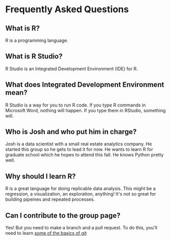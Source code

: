 # Frequently Asked Questions

## What is R?
R is a programming language. 

## What is R Studio?
R Studio is an Integrated Development Environment (IDE) for R. 

## What does Integrated Development Environment mean?
R Studio is a way for you to _run_ R code. If you type R commands in Microsoft Word, nothing will happen. If you type them in RStudio, something will.

## Who is Josh and who put him in charge?
Josh is a data scientist with a small real estate analytics company. He started this group so he gets to lead it for now. He wants to learn R for graduate school which he hopes to attend this fall. He knows Python pretty well.

## Why should I learn R?
R is a great language for doing replicable data analysis. This might be a regression, a visualization, an exploration, anything! It's not so great for building pipeines and repeated processes.

## Can I contribute to the group page?
Yes! But you need to make a branch and a pull request. To do this, you'll need to learn [some of the basics of git](https://help.github.com/en/github/collaborating-with-issues-and-pull-requests/about-pull-requests)  
